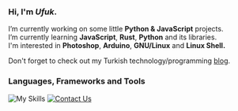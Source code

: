 <h3 align="left">Hi, I'm <em>Ufuk</em>.</h1>

<p>
  I’m currently working on some little <strong>Python & JavaScript</strong> projects. <br> 
  I’m currently learning <strong>JavaScript</strong>, <strong>Rust</strong>, <strong>Python</strong> and its libraries.<br> 
  I'm interested in <strong>Photoshop</strong>, <strong>Arduino</strong>, <strong>GNU/Linux</strong> and <strong>Linux Shell.</strong> 

  Don't forget to check out my Turkish technology/programming <a href="https://ufuk.bearblog.dev" target="_blank" rel="noopener noreferrer">blog</a>.
</p>

<h3 align="left">Languages, Frameworks and Tools</h3>

<img src="https://skillicons.dev/icons?i=html,css,bootstrap,js,supabase,nodejs,npm,react,vue,python,flask,md,bash,figma&perline=7" alt="My Skills">

<a href="mailto:ufuayk@gmail.com">
  <img src="https://img.shields.io/badge/Gmail-D14836?logo=gmail&logoColor=white" alt="Contact Us">
</a>

